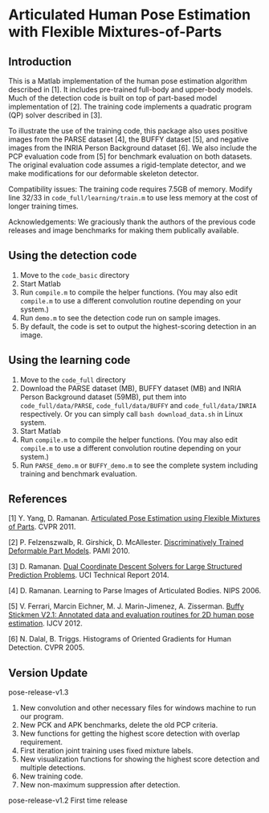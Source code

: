 # Articulated Human Pose Estimation with Flexible Mixtures-of-Parts

## Introduction

This is a Matlab implementation of the human pose estimation algorithm described in [1]. It includes pre-trained full-body and upper-body models. Much of the detection code is built on top of part-based model implementation of [2]. The training code implements a quadratic program (QP) solver described in [3].

To illustrate the use of the training code, this package also uses positive images from the PARSE dataset [4], the BUFFY dataset [5], and negative images from the INRIA Person Background dataset [6]. We also include the PCP evaluation code from [5] for benchmark evaluation on both datasets. The original evaluation code assumes a rigid-template detector, and we make modifications for our deformable skeleton detector.

Compatibility issues: The training code requires 7.5GB of memory. Modify line 32/33 in `code_full/learning/train.m` to use less memory at the cost of longer training times.

Acknowledgements: We graciously thank the authors of the previous code releases and image benchmarks for making them publically available.

## Using the detection code

1. Move to the `code_basic` directory
2. Start Matlab
3. Run `compile.m` to compile the helper functions. (You may also edit `compile.m` to use a different convolution routine depending on your system.)
4. Run `demo.m` to see the detection code run on sample images.
5. By default, the code is set to output the highest-scoring detection in an image.

## Using the learning code

1. Move to the `code_full` directory
2. Download the PARSE dataset (MB), BUFFY dataset (MB) and INRIA Person Background dataset (59MB), put them into `code_full/data/PARSE`, `code_full/data/BUFFY` and `code_full/data/INRIA` respectively. Or you can simply call `bash download_data.sh` in Linux system. 
3. Start Matlab
4. Run `compile.m` to compile the helper functions. (You may also edit `compile.m` to use a different convolution routine depending on your system.)
5. Run `PARSE_demo.m` or `BUFFY_demo.m` to see the complete system including training and benchmark evaluation.

## References

[1] Y. Yang, D. Ramanan. [Articulated Pose Estimation using Flexible Mixtures of Parts](https://yangyi02.github.io/research/pose/pose_cvpr2011.pdf). CVPR 2011.

[2] P. Felzenszwalb, R. Girshick, D. McAllester. [Discriminatively Trained Deformable Part Models](http://www.rossgirshick.info/latent/). PAMI 2010.

[3] D. Ramanan. [Dual Coordinate Descent Solvers for Large Structured Prediction Problems](https://arxiv.org/pdf/1312.1743.pdf). UCI Technical Report 2014.

[4] D. Ramanan. Learning to Parse Images of Articulated Bodies. NIPS 2006.

[5] V. Ferrari, Marcin Eichner, M. J. Marin-Jimenez, A. Zisserman. [Buffy Stickmen V2.1: Annotated data and evaluation routines for 2D human pose estimation](http://www.robots.ox.ac.uk/~vgg/data/stickmen/index.html). IJCV 2012. 

[6] N. Dalal, B. Triggs. Histograms of Oriented Gradients for Human Detection. CVPR 2005.

## Version Update

pose-release-v1.3
1. New convolution and other necessary files for windows machine to run our program.
2. New PCK and APK benchmarks, delete the old PCP criteria.
3. New functions for getting the highest score detection with overlap requirement.
4. First iteration joint training uses fixed mixture labels.
5. New visualization functions for showing the highest score detection and multiple detections.
6. New training code.
7. New non-maximum suppression after detection.

pose-release-v1.2
First time release
